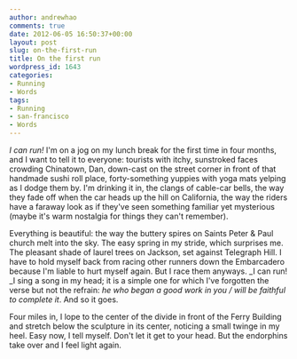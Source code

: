 ```yaml
---
author: andrewhao
comments: true
date: 2012-06-05 16:50:37+00:00
layout: post
slug: on-the-first-run
title: On the first run
wordpress_id: 1643
categories:
- Running
- Words
tags:
- Running
- san-francisco
- Words
---
```


_I can run!_ I'm on a jog on my lunch break for the first time in four months, and I want to tell it to everyone: tourists with itchy, sunstroked faces crowding Chinatown, Dan, down-cast on the street corner in front of that handmade sushi roll place, forty-something yuppies with yoga mats yelping as I dodge them by. I'm drinking it in, the clangs of cable-car bells, the way they fade off when the car heads up the hill on California, the way the riders have a faraway look as if they've seen something familiar yet mysterious (maybe it's warm nostalgia for things they can't remember).

Everything is beautiful: the way the buttery spires on Saints Peter & Paul church melt into the sky. The easy spring in my stride, which surprises me. The pleasant shade of laurel trees on Jackson, set against Telegraph Hill. I have to hold myself back from racing other runners down the Embarcadero because I'm liable to hurt myself again. But I race them anyways. _I can run! _I sing a song in my head; it is a simple one for which I've forgotten the verse but not the refrain: _he who began a good work in you / will be faithful to complete it_. And so it goes.

Four miles in, I lope to the center of the divide in front of the Ferry Building and stretch below the sculpture in its center, noticing a small twinge in my heel. Easy now, I tell myself. Don't let it get to your head. But the endorphins take over and I feel light again.
